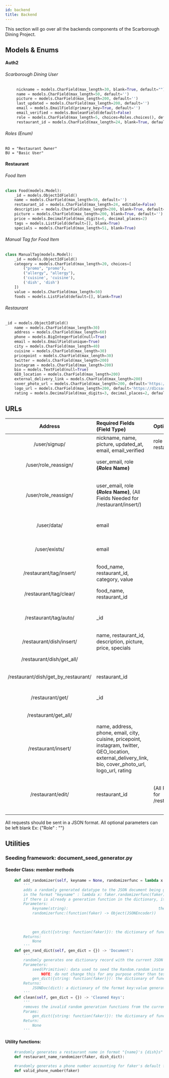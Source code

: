 ```yaml
---
id: backend
title: Backend
---
```


This section will go over all the backends components of the Scarborough Dining Project.

## Models & Enums

#### Auth2

###### Scarborough Dining User

```python
     nickname = models.CharField(max_length=30, blank=True, default="")
     name = models.CharField(max_length=50, default='')
     picture = models.CharField(max_length=200, default='')
     last_updated = models.CharField(max_length=200, default='')
     email = models.EmailField(primary_key=True, default='')
     email_verified = models.BooleanField(default=False)
     role = models.CharField(max_length=5, choices=Roles.choices(), default="BU")
     restaurant_id = models.CharField(max_length=24, blank=True, default=None)
```

###### Roles (Enum)

    RO = "Restaurant Owner"
    BU = "Basic User"

#### Restaurant

###### Food Item

```python
class Food(models.Model):
    _id = models.ObjectIdField()
    name = models.CharField(max_length=50, default='')
    restaurant_id = models.CharField(max_length=24, editable=False)
    description = models.CharField(max_length=200, blank=True, default='')
    picture = models.CharField(max_length=200, blank=True, default='')
    price = models.DecimalField(max_digits=6, decimal_places=2)
    tags = models.ListField(default=[], blank=True)
    specials = models.CharField(max_length=51, blank=True)
```

###### Manual Tag for Food Item

```python
class ManualTag(models.Model):
    _id = models.ObjectIdField()
    category = models.CharField(max_length=20, choices=[  
        ("promo", "promo"),
        ("allergy", "allergy"),
        ('cuisine', 'cuisine'),
        ('dish', 'dish')
    ])
    value = models.CharField(max_length=50)
    foods = models.ListField(default=[], blank=True)
```

###### Restaurant

```python
_id = models.ObjectIdField()
    name = models.CharField(max_length=30)
    address = models.CharField(max_length=60)
    phone = models.BigIntegerField(null=True)
    email = models.EmailField(unique=True)
    city = models.CharField(max_length=40)
    cuisine = models.CharField(max_length=30)
    pricepoint = models.CharField(max_length=30)  
    twitter = models.CharField(max_length=200)
    instagram = models.CharField(max_length=200)
    bio = models.TextField(null=True)
    GEO_location = models.CharField(max_length=200)
    external_delivery_link = models.CharField(max_length=200)
    cover_photo_url = models.CharField(max_length=200, default='https://www.nautilusplus.com/content/uploads/2016/08/Pexel_junk-food.jpeg')
    logo_url = models.CharField(max_length=200, default='https://d1csarkz8obe9u.cloudfront.net/posterpreviews/diner-restaurant-logo-design-template-0899ae0c7e72cded1c0abc4fe2d76ae4_screen.jpg?ts=1561476509')
    rating = models.DecimalField(max_digits=3, decimal_places=2, default=0.00)
```

## URLs

|               Address               | Required Fields (Field Type)                                                                                                                                    | Optional Fields                                | Type | Functionality                                                |
| :---------------------------------: | :-------------------------------------------------------------------------------------------------------------------------------------------------------------- | :--------------------------------------------- | :--: | ------------------------------------------------------------ |
|            /user/signup/            | nickname, name, picture, updated_at, email, email_verified                                                                                                      | role **(_Roles_ Name)**, restaurant_id         | POST | Registers SDUser to DB                                       |
|           /user/role_reassign/      | user\_email, role **(_Roles_ Name)**                                                                                                                            |                                                | POST | Updates Role of SDUser (Not RO)                              |
|           /user/role_reassign/      | user\_email, role **(_Roles_ Name)**, (All Fields Needed for /restaurant/insert/)                                                                               |                                                | POST | Updates Role of SDUSer to RO and adds his restaurant page    |
|             /user/data/             | email                                                                                                                                                           |                                                | GET  | Returns All Fields of the SDUser                             |
|            /user/exists/            | email                                                                                                                                                           |                                                | GET  | Returns if the SDUser exists in the DB                       |
|       /restaurant/tag/insert/       | food_name, restaurant_id, category, value                                                                                                                       |                                                | POST | Adds Tag to a Food Item                                      |
|       /restaurant/tag/clear/        | food_name, restaurant_id                                                                                                                                        |                                                | POST | Clears All Tags on a Food Item                               |
|        /restaurant/tag/auto/        | \_id                                                                                                                                                            |                                                | POST | Automatically tags food based on description                 |
|      /restaurant/dish/insert/       | name, restaurant_id, description, picture, price, specials                                                                                                      |                                                | POST | Adds a dish to DB                                            |
|      /restaurant/dish/get_all/      |                                                                                                                                                                 |                                                | GET  | retrieves all dishes                                         |
| /restaurant/dish/get_by_restaurant/ | restaurant_id                                                                                                                                                   |                                                | GET  | retrieves all dishes from restaurant                         |
|          /restaurant/get/           | \_id                                                                                                                                                            |                                                | GET  | Retrieves Restaurant data                                    |
|        /restaurant/get_all/         |                                                                                                                                                                 |                                                | GET  | Retrieves all Restaurants                                    |
|         /restaurant/insert/         | name, address, phone, email, city, cuisine, pricepoint, instagram, twitter, GEO_location, external_delivery_link, bio, cover_photo_url, logo_url, rating        |
|          /restaurant/edit/          | restaurant_id                                                                                                                                                   | (All Fields Needed for /restaurant/insert/)    | POST | Updates the fields of the given Restaurant with the new data |

All requests should be sent in a JSON format. All optional parameters can be left blank Ex: {"Role" : ""}

## Utilities

### Seeding framework: document_seed_generator.py

#### Seeder Class: member methods

```python
    def add_randomizer(self, keyname = None, randomizerfunc = lambda x: None, gen_dict = {}):
        '''
        adds a randomly generated datatype to the JSON document being generated by Seeder
        in the format "keyname" : lambda x: faker.randomizerfunc(faker)
        if there is already a generation function in the dictionary, it will be overwritten
        Parameters:
            keyname(string):                                        the name of the JSON key
            randomizerfunc:(function(faker) -> Object(JSONEncoder))      the function responsible for randomly generating
                                                                        this key's value which must be JSON encodable
                                                                        NOTE: the randomizerfunc must take a faker as an argument
                                                                        to inject this dependency
            gen_dict({string: function(faker)}): the dictionary of functions for random generation
        Returns:
            None
        '''
    def gen_rand_dict(self, gen_dict = {}) -> 'Document':
        '''
        randomly generates one dictionary record with the current JSON in this object's gendict
        Parameters:
            seed(Primitive): data used to seed the Random.random instance of the faker
                NOTE: do not change this for any purpose other than testing, set to 0 for tests so that the outputs are identical
            gen_dict({string: function(faker)}): the dictionary of functions for random generation
        Returns:
            JSONDoc(dict): a dictionary of the format key:value generated
        '''
    def clean(self, gen_dict = {}) -> 'Cleaned Keys':
        '''
        removes the invalid random generation functions from the current generation dictionary
        Params:
            gen_dict({string: function(faker)}): the dictionary of functions for random generation
        Return:
            None
        '''
```

#### Utility functions:

```python
    #randomly generates a restaurant name in format "{name}'s {dish}s"
    def restaurant_name_randomizer(faker, dish_dict):

    #randomly generates a phone number accounting for faker's default format
    def valid_phone_number(faker)
```
